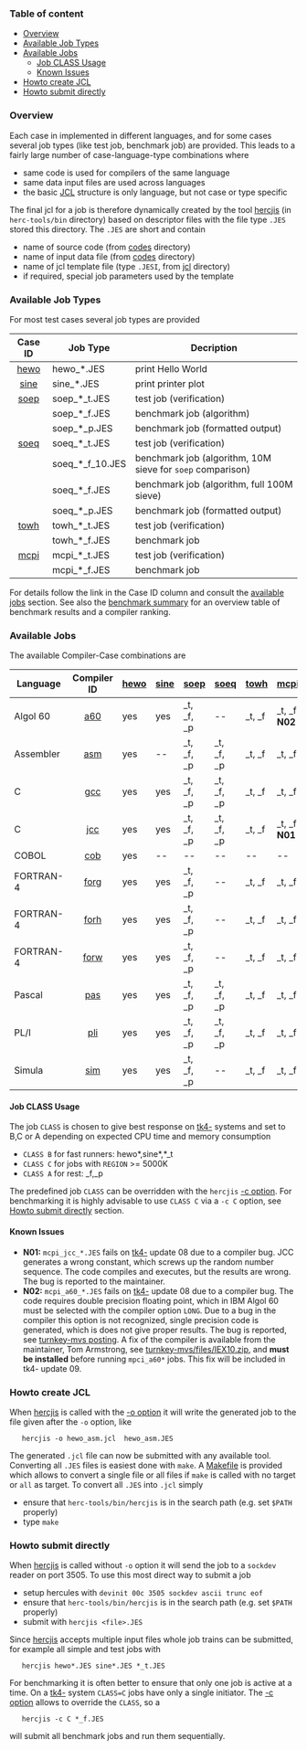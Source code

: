 ### Table of content

- [Overview](#user-content-overview)
- [Available Job Types](#user-content-types)
- [Available Jobs](#user-content-jobs)
  - [Job CLASS Usage](#user-content-class)
  - [Known Issues](#user-content-issues)
- [Howto create JCL](#user-content-getjcl)
- [Howto submit directly](#user-content-submit)

### <a id="overview">Overview</a>

Each case in implemented in different languages, and for some cases
several job types (like test job, benchmark job) are provided.
This leads to a fairly large number of case-language-type combinations where 
- same code is used for compilers of the same language
- same data input files are used across languages
- the basic [JCL](https://en.wikipedia.org/wiki/Job_Control_Language) structure
  is only language, but not case or type specific

The final jcl for a job is therefore dynamically created by the tool
[hercjis](https://github.com/wfjm/herc-tools/blob/master/doc/hercjis.md)
(in `herc-tools/bin` directory)
based on descriptor files with the file type `.JES` stored this directory.
The `.JES` are short and contain
- name of source code (from [codes](../codes) directory)
- name of input data file (from [codes](../codes) directory)
- name of jcl template file (type `.JESI`, from [jcl](../jcl) directory)
- if required, special job parameters used by the template

### <a id="types">Available Job Types</a>
For most test cases several job types are provided

| Case ID | Job Type | Decription |
| :-----: | -------- | --------- |
| [hewo](../codes/README_hewo.md) | hewo_*.JES   | print Hello World|
| [sine](../codes/README_sine.md) | sine_*.JES   | print printer plot|
| [soep](../codes/README_soep.md) | soep_*_t.JES | test job (verification) |
|                              | soep_*_f.JES | benchmark job (algorithm) |
|                              | soep_*_p.JES | benchmark job (formatted output)|
| [soeq](../codes/README_soeq.md) | soeq_*_t.JES | test job (verification) |
|                              | soeq_*_f_10.JES | benchmark job (algorithm, 10M sieve for `soep` comparison) |
|                              | soeq_*_f.JES | benchmark job (algorithm, full 100M sieve) |
|                              | soeq_*_p.JES | benchmark job (formatted output)|
| [towh](../codes/README_towh.md) | towh_*_t.JES | test job (verification) |
|                              | towh_*_f.JES | benchmark job |
| [mcpi](../codes/README_mcpi.md) | mcpi_*_t.JES | test job (verification) |
|                              | mcpi_*_f.JES | benchmark job |

For details follow the link in the Case ID column and consult the
[available jobs](#user-content-jobs) section. See also the
[benchmark summary](../README_bench.md) for an overview table of benchmark
results and a compiler ranking.

### <a id="jobs">Available Jobs</a>
The available Compiler-Case combinations are

| Language  | Compiler ID | [hewo](../codes/README_hewo.md) | [sine](../codes/README_sine.md) | [soep](../codes/README_soep.md) | [soeq](../codes/README_soeq.md) | [towh](../codes/README_towh.md) | [mcpi](../codes/README_mcpi.md) |
| --------- | :---------: | :--- | :--- | :--- | :--- | :--- | :--- |
| Algol 60  | [a60](../jcl/job_a60_clg.JESI)   | yes  | yes  | _t, _f, _p  | --          | _t, _f  | _t, _f **N02** |
| Assembler | [asm](../jcl/job_asm_clg.JESI)   | yes  | --   | _t, _f, _p  | _t, _f, _p  | _t, _f  | _t, _f         |
| C         | [gcc](../jcl/job_gcc_clg.JESI)   | yes  | yes  | _t, _f, _p  | _t, _f, _p  | _t, _f  | _t, _f         |
| C         | [jcc](../jcl/job_jcc_clg.JESI)   | yes  | yes  | _t, _f, _p  | _t, _f, _p  | _t, _f  | _t, _f **N01** |
| COBOL     | [cob](../jcl/job_cob_clg.JESI)   | yes  | --   | --          | --          | --      | --             |
| FORTRAN-4 | [forg](../jcl/job_forg_clg.JESI) | yes  | yes  | _t, _f, _p  | --          | _t, _f  | _t, _f         |
| FORTRAN-4 | [forh](../jcl/job_forh_clg.JESI) | yes  | yes  | _t, _f, _p  | --          | _t, _f  | _t, _f         |
| FORTRAN-4 | [forw](../jcl/job_forw_clg.JESI) | yes  | yes  | _t, _f, _p  | --          | _t, _f  | _t, _f         |
| Pascal    | [pas](../jcl/job_pas_clg.JESI)   | yes  | yes  | _t, _f, _p  | _t, _f, _p  | _t, _f  | _t, _f         |
| PL/I      | [pli](../jcl/job_pli_clg.JESI)   | yes  | yes  | _t, _f, _p  | _t, _f, _p  | _t, _f  | _t, _f         |
| Simula    | [sim](../jcl/job_sim_clg.JESI)   | yes  | yes  | _t, _f, _p  | --          | _t, _f  | _t, _f         |

#### <a id="class">Job CLASS Usage</a>
The job `CLASS` is chosen to give best response on
[tk4-](http://wotho.ethz.ch/tk4-/) systems and set to B,C or A
depending on expected CPU time and memory consumption
- `CLASS B` for fast runners: hewo*,sine*,*_t
- `CLASS C` for jobs with `REGION` >= 5000K
- `CLASS A` for rest: _f,_p

The predefined job `CLASS` can be overridden with the `hercjis`
[-c option](https://github.com/wfjm/herc-tools/blob/master/doc/hercjis.md#user-content-opt-c). For benchmarking it is highly advisable to use `CLASS C` via
a `-c C` option, see
[Howto submit directly](#user-content-submit) section.

#### <a id="issues">Known Issues</a>
- **N01:** `mcpi_jcc_*.JES` fails on [tk4-](http://wotho.ethz.ch/tk4-/)
  update 08 due to a compiler bug.
  JCC generates a wrong constant, which screws up the random number sequence.
  The code compiles and executes, but the results are wrong.
  The bug is reported to the maintainer.
- **N02:** `mcpi_a60_*.JES` fails on [tk4-](http://wotho.ethz.ch/tk4-/)
  update 08 due to a compiler bug.
  The code requires double precision floating point, which in IBM Algol 60
  must be selected with the compiler option `LONG`. Due to a bug in the
  compiler this option is not recognized, single precision code is generated,
  which is does not give proper results.
  The bug is reported, see
  [turnkey-mvs posting](https://groups.yahoo.com/neo/groups/turnkey-mvs/conversations/topics/10401).
  A fix of the compiler is available from the maintainer, Tom Armstrong, see
  [turnkey-mvs/files/IEX10.zip](https://groups.yahoo.com/neo/groups/turnkey-mvs/files/IEX10.zip), and **must be installed** before running `mpci_a60*` jobs.
  This fix will be included in tk4- update 09.

### <a id="getjcl">Howto create JCL</a>
When [hercjis](https://github.com/wfjm/herc-tools/blob/master/doc/hercjis.md)
is called with the
[-o option](https://github.com/wfjm/herc-tools/blob/master/doc/hercjis.md#user-content-opt-o)
it will write the generated job to the file given after the `-o` option, like
```
   hercjis -o hewo_asm.jcl  hewo_asm.JES
```
The generated `.jcl` file can now be submitted with any available tool.
Converting all `.JES` files is easiest done with `make`.
A [Makefile](Makefile) is provided which allows to convert a single
file or all files if `make` is called with no target or `all` as target.
To convert all `.JES` into `.jcl` simply
- ensure that `herc-tools/bin/hercjis` is in the search path
  (e.g. set `$PATH` properly)
- type `make`

### <a id="submit">Howto submit directly</a>
When
[hercjis](https://github.com/wfjm/herc-tools/blob/master/doc/hercjis.md)
is called without `-o` option it will send the job to a
`sockdev` reader on port 3505. To use this most direct way to submit a job
- setup hercules with `devinit 00c 3505 sockdev ascii trunc eof`
- ensure that `herc-tools/bin/hercjis` is in the search path
  (e.g. set `$PATH` properly)
- submit with `hercjis <file>.JES`

Since
[hercjis](https://github.com/wfjm/herc-tools/blob/master/doc/hercjis.md)
accepts multiple input files whole job trains can be submitted,
for example all simple and test jobs with
```
   hercjis hewo*.JES sine*.JES *_t.JES
```

For benchmarking it is often better to ensure that only one job is active
at a time. On a [tk4-](http://wotho.ethz.ch/tk4-/)
system `CLASS=C` jobs have only a single initiator. The
[-c option](https://github.com/wfjm/herc-tools/blob/master/doc/hercjis.md#user-content-opt-c) allows to override the `CLASS`, so a 
```
   hercjis -c C *_f.JES
```
will submit all benchmark jobs and run them sequentially.
